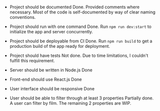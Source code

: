 - Project should be documented
Done. Provided comments where necessary. Most of the code is self-documented by way of clear naming conventions.

- Project should run with one command
Done. Run `npm run dev:start` to initialize the app and server concurrently.

- Project should be deployable from CI
Done. Run `npm run build` to get a production build of the app ready for deployment.

- Project should have tests
Not done. Due to time limitations, I couldn't fulfill this requirement.

- Server should be written in Node.js
Done

- Front-end should use React.js
Done

- User interface should be responsive
Done

- User should be able to filter through at least 3 properties
Partially done. A user can filter by film. The remaining 2 properties are WIP.
